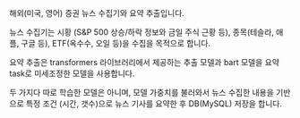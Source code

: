 해외(미국, 영어) 증권 뉴스 수집기와 요약 추출입니다.

뉴스 수집기는 시황 (S&P 500 상승/하락 정보와 금일 주식 근황 등), 종목(테슬라, 애플, 구글 등), ETF(옥수수, 오일 등)을 수집을 목적으로 합니다. 

요약 추출은 transformers 라이브러리에서 제공하는 추출 모델과 bart 모델을 요약 task로 미세조정한 모델을 사용합니다.

두 가지다 따로 학습한 모델은 아니며, 모델 가중치를 불러와서 뉴스 수집한 내용을 기반으로 특정 조건 (시간, 갯수)으로 뉴스 기사를 요약한 후 DB(MySQL) 저장을 합니다.

